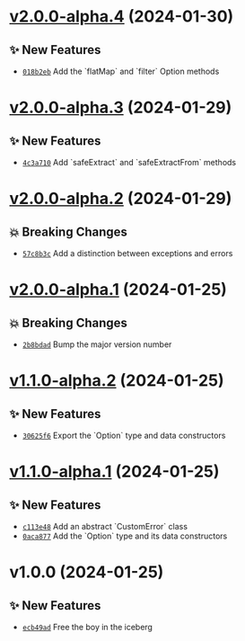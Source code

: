 # [v2.0.0-alpha.4](https://github.com/aaditmshah/aang/compare/v2.0.0-alpha.3...v2.0.0-alpha.4) (2024-01-30)

## ✨ New Features

- [`018b2eb`](https://github.com/aaditmshah/aang/commit/018b2eb) Add the &#x60;flatMap&#x60; and &#x60;filter&#x60; Option methods

# [v2.0.0-alpha.3](https://github.com/aaditmshah/aang/compare/v2.0.0-alpha.2...v2.0.0-alpha.3) (2024-01-29)

## ✨ New Features

- [`4c3a710`](https://github.com/aaditmshah/aang/commit/4c3a710) Add &#x60;safeExtract&#x60; and &#x60;safeExtractFrom&#x60; methods

# [v2.0.0-alpha.2](https://github.com/aaditmshah/aang/compare/v2.0.0-alpha.1...v2.0.0-alpha.2) (2024-01-29)

## 💥 Breaking Changes

- [`57c8b3c`](https://github.com/aaditmshah/aang/commit/57c8b3c) Add a distinction between exceptions and errors

# [v2.0.0-alpha.1](https://github.com/aaditmshah/aang/compare/v1.1.0-alpha.2...v2.0.0-alpha.1) (2024-01-25)

## 💥 Breaking Changes

- [`2b8bdad`](https://github.com/aaditmshah/aang/commit/2b8bdad) Bump the major version number

# [v1.1.0-alpha.2](https://github.com/aaditmshah/aang/compare/v1.1.0-alpha.1...v1.1.0-alpha.2) (2024-01-25)

## ✨ New Features

- [`30625f6`](https://github.com/aaditmshah/aang/commit/30625f6) Export the &#x60;Option&#x60; type and data constructors

# [v1.1.0-alpha.1](https://github.com/aaditmshah/aang/compare/v1.0.0...v1.1.0-alpha.1) (2024-01-25)

## ✨ New Features

- [`c113e48`](https://github.com/aaditmshah/aang/commit/c113e48) Add an abstract &#x60;CustomError&#x60; class
- [`0aca877`](https://github.com/aaditmshah/aang/commit/0aca877) Add the &#x60;Option&#x60; type and its data constructors

# v1.0.0 (2024-01-25)

## ✨ New Features

- [`ecb49ad`](https://github.com/aaditmshah/aang/commit/ecb49ad) Free the boy in the iceberg
